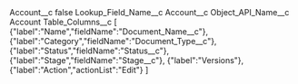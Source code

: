 <?xml version="1.0" encoding="UTF-8"?>
<CustomMetadata xmlns="http://soap.sforce.com/2006/04/metadata" xmlns:xsi="http://www.w3.org/2001/XMLSchema-instance" xmlns:xsd="http://www.w3.org/2001/XMLSchema">
    <label>Account__c</label>
    <protected>false</protected>
    <values>
        <field>Lookup_Field_Name__c</field>
        <value xsi:type="xsd:string">Account__c</value>
    </values>
    <values>
        <field>Object_API_Name__c</field>
        <value xsi:type="xsd:string">Account</value>
    </values>
    <values>
        <field>Table_Columns__c</field>
        <value xsi:type="xsd:string">[
{&quot;label&quot;:&quot;Name&quot;,&quot;fieldName&quot;:&quot;Document_Name__c&quot;},
{&quot;label&quot;:&quot;Category&quot;,&quot;fieldName&quot;:&quot;Document_Type__c&quot;},
{&quot;label&quot;:&quot;Status&quot;,&quot;fieldName&quot;:&quot;Status__c&quot;},
{&quot;label&quot;:&quot;Stage&quot;,&quot;fieldName&quot;:&quot;Stage__c&quot;},
{&quot;label&quot;:&quot;Versions&quot;}, 
{&quot;label&quot;:&quot;Action&quot;,&quot;actionList&quot;:&quot;Edit&quot;}
]</value>
    </values>
</CustomMetadata>
